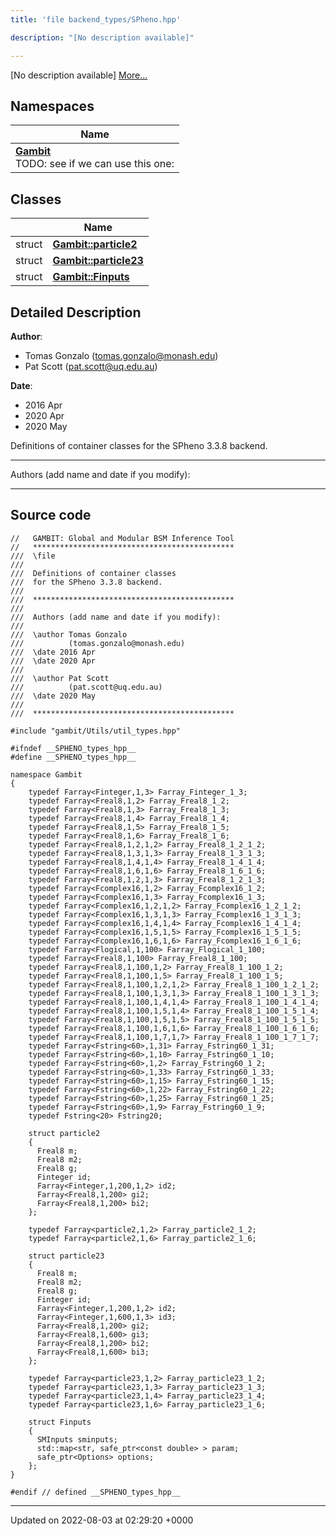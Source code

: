 ```yaml
---
title: 'file backend_types/SPheno.hpp'

description: "[No description available]"

---
```







[No description available] [More...](#detailed-description)

## Namespaces

| Name           |
| -------------- |
| **[Gambit](/documentation/code/darkbit_development/namespaces/namespacegambit/)** <br>TODO: see if we can use this one:  |

## Classes

|                | Name           |
| -------------- | -------------- |
| struct | **[Gambit::particle2](/documentation/code/darkbit_development/classes/structgambit_1_1particle2/)**  |
| struct | **[Gambit::particle23](/documentation/code/darkbit_development/classes/structgambit_1_1particle23/)**  |
| struct | **[Gambit::Finputs](/documentation/code/darkbit_development/classes/structgambit_1_1finputs/)**  |

## Detailed Description


**Author**: 

  * Tomas Gonzalo ([tomas.gonzalo@monash.edu](mailto:tomas.gonzalo@monash.edu)) 
  * Pat Scott ([pat.scott@uq.edu.au](mailto:pat.scott@uq.edu.au)) 


**Date**: 

  * 2016 Apr 
  * 2020 Apr
  * 2020 May


Definitions of container classes for the SPheno 3.3.8 backend.



------------------

Authors (add name and date if you modify):



------------------




## Source code

```
//   GAMBIT: Global and Modular BSM Inference Tool
//   *********************************************
///  \file
///
///  Definitions of container classes
///  for the SPheno 3.3.8 backend.
///
///  *********************************************
///
///  Authors (add name and date if you modify):
///
///  \author Tomas Gonzalo
///          (tomas.gonzalo@monash.edu)
///  \date 2016 Apr
///  \date 2020 Apr
///
///  \author Pat Scott
///          (pat.scott@uq.edu.au)
///  \date 2020 May
///
///  *********************************************

#include "gambit/Utils/util_types.hpp"

#ifndef __SPHENO_types_hpp__
#define __SPHENO_types_hpp__

namespace Gambit
{
    typedef Farray<Finteger,1,3> Farray_Finteger_1_3;
    typedef Farray<Freal8,1,2> Farray_Freal8_1_2;
    typedef Farray<Freal8,1,3> Farray_Freal8_1_3;
    typedef Farray<Freal8,1,4> Farray_Freal8_1_4;
    typedef Farray<Freal8,1,5> Farray_Freal8_1_5;
    typedef Farray<Freal8,1,6> Farray_Freal8_1_6;
    typedef Farray<Freal8,1,2,1,2> Farray_Freal8_1_2_1_2;
    typedef Farray<Freal8,1,3,1,3> Farray_Freal8_1_3_1_3;
    typedef Farray<Freal8,1,4,1,4> Farray_Freal8_1_4_1_4;
    typedef Farray<Freal8,1,6,1,6> Farray_Freal8_1_6_1_6;
    typedef Farray<Freal8,1,2,1,3> Farray_Freal8_1_2_1_3;
    typedef Farray<Fcomplex16,1,2> Farray_Fcomplex16_1_2;
    typedef Farray<Fcomplex16,1,3> Farray_Fcomplex16_1_3;
    typedef Farray<Fcomplex16,1,2,1,2> Farray_Fcomplex16_1_2_1_2;
    typedef Farray<Fcomplex16,1,3,1,3> Farray_Fcomplex16_1_3_1_3;
    typedef Farray<Fcomplex16,1,4,1,4> Farray_Fcomplex16_1_4_1_4;
    typedef Farray<Fcomplex16,1,5,1,5> Farray_Fcomplex16_1_5_1_5;
    typedef Farray<Fcomplex16,1,6,1,6> Farray_Fcomplex16_1_6_1_6;
    typedef Farray<Flogical,1,100> Farray_Flogical_1_100;
    typedef Farray<Freal8,1,100> Farray_Freal8_1_100;
    typedef Farray<Freal8,1,100,1,2> Farray_Freal8_1_100_1_2;
    typedef Farray<Freal8,1,100,1,5> Farray_Freal8_1_100_1_5;
    typedef Farray<Freal8,1,100,1,2,1,2> Farray_Freal8_1_100_1_2_1_2;
    typedef Farray<Freal8,1,100,1,3,1,3> Farray_Freal8_1_100_1_3_1_3;
    typedef Farray<Freal8,1,100,1,4,1,4> Farray_Freal8_1_100_1_4_1_4;
    typedef Farray<Freal8,1,100,1,5,1,4> Farray_Freal8_1_100_1_5_1_4;
    typedef Farray<Freal8,1,100,1,5,1,5> Farray_Freal8_1_100_1_5_1_5;
    typedef Farray<Freal8,1,100,1,6,1,6> Farray_Freal8_1_100_1_6_1_6;
    typedef Farray<Freal8,1,100,1,7,1,7> Farray_Freal8_1_100_1_7_1_7;
    typedef Farray<Fstring<60>,1,31> Farray_Fstring60_1_31;
    typedef Farray<Fstring<60>,1,10> Farray_Fstring60_1_10;
    typedef Farray<Fstring<60>,1,2> Farray_Fstring60_1_2;
    typedef Farray<Fstring<60>,1,33> Farray_Fstring60_1_33;
    typedef Farray<Fstring<60>,1,15> Farray_Fstring60_1_15;
    typedef Farray<Fstring<60>,1,22> Farray_Fstring60_1_22;
    typedef Farray<Fstring<60>,1,25> Farray_Fstring60_1_25;
    typedef Farray<Fstring<60>,1,9> Farray_Fstring60_1_9;
    typedef Fstring<20> Fstring20;

    struct particle2
    {
      Freal8 m;
      Freal8 m2;
      Freal8 g;
      Finteger id;
      Farray<Finteger,1,200,1,2> id2;
      Farray<Freal8,1,200> gi2;
      Farray<Freal8,1,200> bi2;
    };

    typedef Farray<particle2,1,2> Farray_particle2_1_2;
    typedef Farray<particle2,1,6> Farray_particle2_1_6;

    struct particle23
    {
      Freal8 m;
      Freal8 m2;
      Freal8 g;
      Finteger id;
      Farray<Finteger,1,200,1,2> id2;
      Farray<Finteger,1,600,1,3> id3;
      Farray<Freal8,1,200> gi2;
      Farray<Freal8,1,600> gi3;
      Farray<Freal8,1,200> bi2;
      Farray<Freal8,1,600> bi3;
    };

    typedef Farray<particle23,1,2> Farray_particle23_1_2;
    typedef Farray<particle23,1,3> Farray_particle23_1_3;
    typedef Farray<particle23,1,4> Farray_particle23_1_4;
    typedef Farray<particle23,1,6> Farray_particle23_1_6;

    struct Finputs
    {
      SMInputs sminputs;
      std::map<str, safe_ptr<const double> > param;
      safe_ptr<Options> options;
    };
}

#endif // defined __SPHENO_types_hpp__
```


-------------------------------

Updated on 2022-08-03 at 02:29:20 +0000
